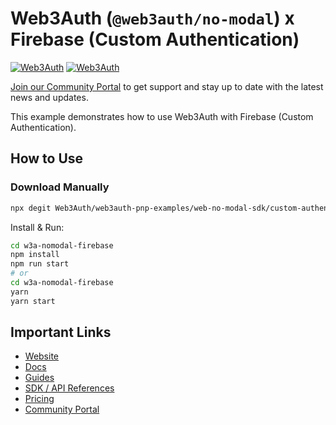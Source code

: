 # Web3Auth (`@web3auth/no-modal`) x Firebase (Custom Authentication)

[![Web3Auth](https://img.shields.io/badge/Web3Auth-SDK-blue)](https://web3auth.io/docs/sdk/pnp/web/no-modal)
[![Web3Auth](https://img.shields.io/badge/Web3Auth-Community-cyan)](https://community.web3auth.io)

[Join our Community Portal](https://community.web3auth.io/) to get support and stay up to date with the latest news and updates.

This example demonstrates how to use Web3Auth with Firebase (Custom Authentication).

## How to Use

### Download Manually

```bash
npx degit Web3Auth/web3auth-pnp-examples/web-no-modal-sdk/custom-authentication/firebase-react-no-modal-example w3a-nomodal-firebase
```

Install & Run:

```bash
cd w3a-nomodal-firebase
npm install
npm run start
# or
cd w3a-nomodal-firebase
yarn
yarn start
```

## Important Links

- [Website](https://web3auth.io)
- [Docs](https://web3auth.io/docs)
- [Guides](https://web3auth.io/docs/content-hub?type=guides)
- [SDK / API References](https://web3auth.io/docs/sdk)
- [Pricing](https://web3auth.io/pricing.html)
- [Community Portal](https://community.web3auth.io)
